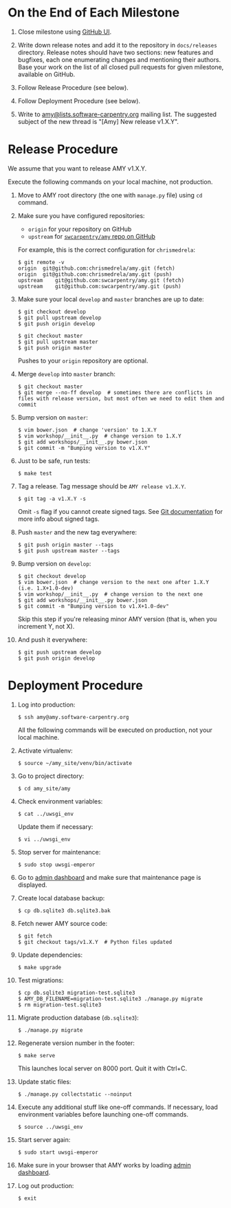 # On the End of Each Milestone

1.  Close milestone using [GitHub UI](https://github.com/swcarpentry/amy/milestones).

2.  Write down release notes and add it to the repository in `docs/releases` directory.
    Release notes should have two sections: new features and bugfixes, each one enumerating changes and mentioning their authors.
    Base your work on the list of all closed pull requests for given milestone, available on GitHub.

3.  Follow Release Procedure (see below).

4.  Follow Deployment Procedure (see below).

5.  Write to <amy@lists.software-carpentry.org> mailing list.
    The suggested subject of the new thread is "[Amy] New release v1.X.Y".

# Release Procedure

We assume that you want to release AMY v1.X.Y.

Execute the following commands on your local machine, not production.

1.  Move to AMY root directory (the one with `manage.py` file) using `cd` command.

2.  Make sure you have configured repositories:

    - `origin` for your repository on GitHub
    - `upstream` for [`swcarpentry/amy` repo on GitHub](https://github.com/swcarpentry/amy)

    For example, this is the correct configuration for `chrismedrela`:

        $ git remote -v
        origin	git@github.com:chrismedrela/amy.git (fetch)
        origin	git@github.com:chrismedrela/amy.git (push)
        upstream	git@github.com:swcarpentry/amy.git (fetch)
        upstream	git@github.com:swcarpentry/amy.git (push)

3.  Make sure your local `develop` and `master` branches are up to date:

        $ git checkout develop
        $ git pull upstream develop
        $ git push origin develop

        $ git checkout master
        $ git pull upstream master
        $ git push origin master

    Pushes to your `origin` repository are optional.

4.  Merge `develop` into `master` branch:

        $ git checkout master
        $ git merge --no-ff develop  # sometimes there are conflicts in files with release version, but most often we need to edit them and commit

5.  Bump version on `master`:

        $ vim bower.json  # change 'version' to 1.X.Y
        $ vim workshop/__init__.py  # change version to 1.X.Y
        $ git add workshops/__init__.py bower.json
        $ git commit -m "Bumping version to v1.X.Y"

6.  Just to be safe, run tests:

        $ make test

7.  Tag a release. Tag message should be `AMY release v1.X.Y`.

        $ git tag -a v1.X.Y -s

    Omit `-s` flag if you cannot create signed tags.
    See [Git documentation](https://git-scm.com/book/tr/v2/Git-Tools-Signing-Your-Work) for more info about signed tags.

8.  Push `master` and the new tag everywhere:

        $ git push origin master --tags
        $ git push upstream master --tags

9.  Bump version on `develop`:

        $ git checkout develop
        $ vim bower.json  # change version to the next one after 1.X.Y (i.e. 1.X+1.0-dev)
        $ vim workshop/__init__.py  # change version to the next one
        $ git add workshops/__init__.py bower.json
        $ git commit -m "Bumping version to v1.X+1.0-dev"

    Skip this step if you're releasing minor AMY version (that is, when you increment Y, not X).

10. And push it everywhere:

        $ git push upstream develop
        $ git push origin develop

# Deployment Procedure

1.  Log into production:

        $ ssh amy@amy.software-carpentry.org

    All the following commands will be executed on production, not your local machine.

2.  Activate virtualenv:

        $ source ~/amy_site/venv/bin/activate

3.  Go to project directory:

        $ cd amy_site/amy

4.  Check environment variables:

        $ cat ../uwsgi_env

    Update them if necessary:

        $ vi ../uwsgi_env

5.  Stop server for maintenance:

        $ sudo stop uwsgi-emperor

6.  Go to [admin dashboard](https://amy.software-carpentry.org/workshops/admin-dashboard/) and make sure that maintenance page is displayed.

7.  Create local database backup:

        $ cp db.sqlite3 db.sqlite3.bak

8.  Fetch newer AMY source code:

        $ git fetch
        $ git checkout tags/v1.X.Y  # Python files updated

9.  Update dependencies:

        $ make upgrade

10. Test migrations:

        $ cp db.sqlite3 migration-test.sqlite3
        $ AMY_DB_FILENAME=migration-test.sqlite3 ./manage.py migrate
        $ rm migration-test.sqlite3

11. Migrate production database (`db.sqlite3`):

        $ ./manage.py migrate

12. Regenerate version number in the footer:

        $ make serve

    This launches local server on 8000 port. Quit it with Ctrl+C.

13. Update static files:

        $ ./manage.py collectstatic --noinput

14. Execute any additional stuff like one-off commands.
    If necessary, load environment variables before launching one-off commands.

        $ source ../uwsgi_env

15. Start server again:

        $ sudo start uwsgi-emperor

16. Make sure in your browser that AMY works by loading [admin dashboard](https://amy.software-carpentry.org/workshops/admin-dashboard/).

17. Log out production:

        $ exit
